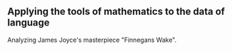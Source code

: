 ## Applying the tools of mathematics to the data of language
Analyzing James Joyce's masterpiece "Finnegans Wake".
